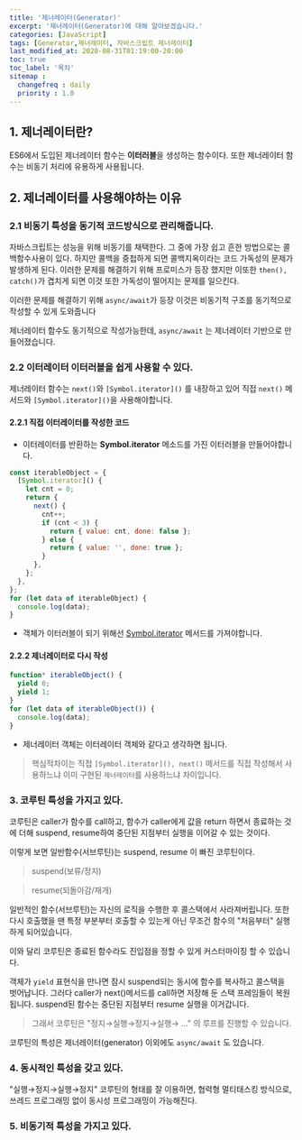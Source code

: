 ```yaml
---
title: '제너레이터(Generator)'
excerpt: '제너레이터(Generator)에 대해 알아보겠습니다.'
categories: [JavaScript]
tags: [Generator,제너레이터, 자바스크립트 제너레이터]
last_modified_at: 2020-08-31T01:19:00-20:00
toc: true
toc_label: '목차'
sitemap :
  changefreq : daily
  priority : 1.0
---
```


## 1. 제너레이터란?

ES6에서 도입된 제너레이터 함수는 **이터러블**을 생성하는 함수이다. 또한 제너레이터 함수는 비동기 처리에 유용하게 사용됩니다.

## 2. 제너레이터를 사용해야하는 이유

### 2.1 비동기 특성을 동기적 코드방식으로 관리해줍니다.

자바스크립트는 성능을 위해 비동기를 채택한다. 그 중에 가장 쉽고 흔한 방법으로는 콜백함수사용이 있다. 하지만 콜백을 중첩하게 되면 콜백지옥이라는 코드 가독성의 문제가 발생하게 된다. 이러한 문제를 해결하기 위해 프로미스가 등장 했지만 이또한 `then(), catch()`가 겹치게 되면 이것 또한 가독성이 떨어지는 문제를 일으킨다.

이러한 문제를 해결하기 위해 `async/await`가 등장 이것은 비동기적 구조를 동기적으로 작성할 수 있게 도와줍니다

제너레이터 함수도 동기적으로 작성가능한데, `async/await` 는 제너레이터 기반으로 만들어졌습니다.

### 2.2 이터레이터 이터러블을 쉽게 사용할 수 있다.

제너레이터 함수는 `next()`와 `[Symbol.iterator]()` 를 내장하고 있어 직접 `next()` 메서드와 `[Symbol.iterator]()`을 사용해야합니다.

#### 2.2.1 직접 이터레이터를 작성한 코드

- 이터레이터를 반환하는 **Symbol.iterator** 메소드를 가진 이터러블을 만들어야합니다.

```jsx
const iterableObject = {
  [Symbol.iterator]() {
    let cnt = 0;
    return {
      next() {
        cnt++;
        if (cnt < 3) {
          return { value: cnt, done: false };
        } else {
          return { value: '', done: true };
        }
      },
    };
  },
};
for (let data of iterableObject) {
  console.log(data);
}
```

- 객체가 이터러블이 되기 위해선 [Symbol.iterator]() 메서드를 가져야합니다.

#### 2.2.2 제너레이터로 다시 작성

```jsx
function* iterableObject() {
  yield 0;
  yield 1;
}
for (let data of iterableObject()) {
  console.log(data);
}
```

- 제너레이터 객체는 이터레이터 객체와 같다고 생각하면 됩니다.

> 핵심적차이는 직접 `[Symbol.iterator](), next()` 메서드를 직접 작성해서 사용하느냐 이미 구현된 `제너레이터`를 사용하느냐 차이입니다.

### 3. 코루틴 특성을 가지고 있다.

코루틴은 caller가 함수를 call하고, 함수가 caller에게 값을 return 하면서 종료하는 것에 더해 suspend, resume하여 중단된 지점부터 실행을 이어갈 수 있는 것이다.

이렇게 보면 일반함수(서브루틴)는 suspend, resume 이 빠진 코루틴이다.

> suspend(보류/정지)

> resume(되돌아감/재개)

일반적인 함수(서브루틴)는 자신의 로직을 수행한 후 콜스택에서 사라져버립니다. 또한 다시 호출했을 땐 특정 부분부터 호출할 수 있는게 아닌 무조건 함수의 "처음부터" 실행하게 되어있습니다.

이와 달리 코루틴은 종료된 함수라도 진입점을 정할 수 있게 커스터마이징 할 수 있습니다.

객체가 `yield` 표현식을 만나면 잠시 suspend되는 동시에 함수를 복사하고 콜스택을 벗어납니다. 그러다 caller가 next()메서드를 call하면 저장해 둔 스택 프레임들이 복원됩니다. suspend된 함수는 중단된 지점부터 resume 실행을 이거갑니다.

> 그래서 코루틴은 "정지→실행→정지→실행→ ..." 의 루프를 진행할 수 있습니다.

코루틴의 특성은 제너레이터(generator) 이외에도 `async/await` 도 있습니다.

### 4. 동시적인 특성을 갖고 있다.

"실행→정지→실행→정지" 코루틴의 형태를 잘 이용하면, 협력형 멀티태스킹 방식으로, 쓰레드 프로그래밍 없이 동시성 프로그래밍이 가능해진다.

### 5. 비동기적 특성을 가지고 있다.
